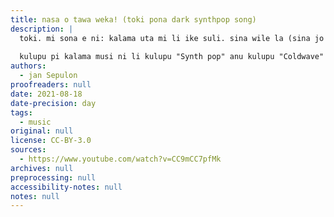```yaml
---
title: nasa o tawa weka! (toki pona dark synthpop song)
description: |
  toki. mi sona e ni: kalama uta mi li ike suli. sina wile la (sina jo e kalama uta pona la), sina ken pana e kalama uta sina tawa mi. pona tawa sina.
  
  kulupu pi kalama musi ni li kulupu "Synth pop" anu kulupu "Coldwave" anu kulupu "Darkwave" (?).  sitelen la, ken la, ni li kulupu "synthwave". kulupu mute li lon. mi sona ala e kulupu mi. mi sona e ni taso: kalama musi ni li pona tawa mi.
authors:
  - jan Sepulon
proofreaders: null
date: 2021-08-18
date-precision: day
tags:
  - music
original: null
license: CC-BY-3.0
sources:
  - https://www.youtube.com/watch?v=CC9mCC7pfMk
archives: null
preprocessing: null
accessibility-notes: null
notes: null
---
```


